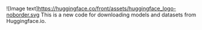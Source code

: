 ![Image text]https://huggingface.co/front/assets/huggingface_logo-noborder.svg
This is a new code for downloading models and datasets from Huggingface.io.
